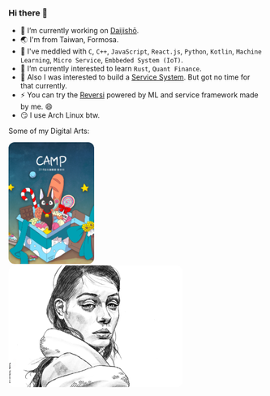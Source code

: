### Hi there 👋
- 🔭 I’m currently working on [Daijishō](https://github.com/TapiocaFox/Daijishou).
- 🌏 I'm from Taiwan, Formosa.
- 🧐 I've meddled with `C`, `C++`, `JavaScript`, `React.js`, `Python`, `Kotlin`, `Machine Learning`, `Micro Service`, `Embbeded System (IoT)`.
- 🌱 I’m currently interested to learn `Rust`, `Quant Finance`. 
- 🌱 Also I was interested to build a [Service System](https://github.com/NoXerve/NoXerve). But got no time for that currently.
- ⚡ You can try the [Reversi](https://nooxy.org/noversi) powered by ML and service framework made by me. 😄 
- 😏 I use Arch Linux btw.

Some of my Digital Arts:

<img src="/imgs/manual_cover.png" height="240" style="border-radius:12px">&nbsp;&nbsp;<img src="/imgs/the_snake.PNG" height="240" style="border-radius:12px"> 

<!-- ![](/imgs/the_snake.PNG) -->

<!--
**TapiocaFox/TapiocaFox** is a ✨ _special_ ✨ repository because its `README.md` (this file) appears on your GitHub profile.

Here are some ideas to get you started:

- 🔭 I’m currently working on ...
- 🌱 I’m currently learning ...
- 👯 I’m looking to collaborate on ...
- 🤔 I’m looking for help with ...
- 💬 Ask me about ...
- 📫 How to reach me: ...
- 😄 Pronouns: ...
- ⚡ Fun fact: ...
-->
